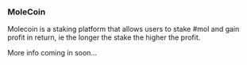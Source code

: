 ### MoleCoin
Molecoin is a staking platform that allows users to stake #mol and gain profit in return, ie the longer the stake the higher the profit.   
   
   
More info coming in soon... 
